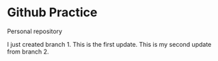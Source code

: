 # Github Practice

Personal repository

I just created branch 1. This is the first update.
This is my second update from branch 2.
